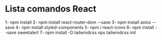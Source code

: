 # Lista comandos React
1- npm install 
2- npm install react-router-dom --save
3- npm install axios --save
4- npm install styled-components 
5- npm i react-icons 
6- npm install --save sweetalert
7- npm install -D tailwindcss
   npx tailwindcss init
